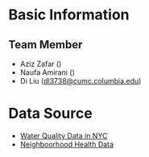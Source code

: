 # Basic Information

## Team Member

- Aziz Zafar ()
- Naufa Amirani ()
- Di Liu (dl3738@cumc.columbia.edu)

# Data Source

- [Water Quality Data in NYC](https://data.cityofnewyork.us/Environment/Drinking-Water-Quality-Distribution-Monitoring-Dat/bkwf-xfky/about_data)
- [Neighboorhood Health Data](https://public.tableau.com/app/profile/nyc.health/viz/NewYorkCityNeighborhoodHealthAtlas/Home)
